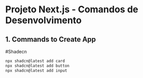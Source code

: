 
# Projeto Next.js - Comandos de Desenvolvimento

## 1. Commands to Create App

#Shadecn
```bash
npx shadcn@latest add card
npx shadcn@latest add button
npx shadcn@latest add input
```